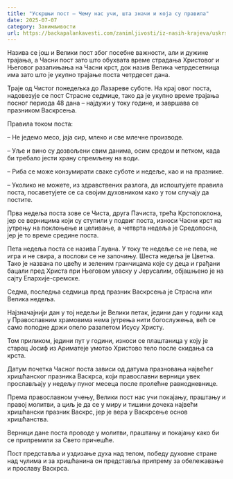 ```yaml
---
title: "Ускршњи пост – Чему нас учи, шта значи и која су правила"
date: 2025-07-07
category: Занимљивости
url: https://backapalankavesti.com/zanimljivosti/iz-nasih-krajeva/uskrsnji-post-cemu-nas-uci-sta-znaci-i-koja-su-pravila/
---
```


Назива се још и Велики пост због посебне важности, али и дужине трајања, а Часни пост зато што обухвата време страдања Христовог и Његовог разапињања на Часни крст, док назив Велика четрдесетница има зато што је укупно трајање поста четрдесет дана.

Траје од Чистог понедељка до Лазареве суботе. На крај овог поста, надовезује се пост Страсне седмице, тако да је укупно време трајања посног периода 48 дана – најдужи у току године, и завршава се празником Васкрсења.

Правила током поста:

– Не једемо месо, јаја сир, млеко и све млечне производе.

– Уље и вино су дозвољени свим данима, осим средом и петком, када би требало јести храну спремљену на води.

– Риба се може конзумирати сваке суботе и недеље, као и на празнике.

– Уколико не можете, из здравствених разлога, да испоштујете правила поста, посаветујете се са својим духовником како у том случају да постите.

Прва недеља поста зове се Чиста, друга Пачиста, трећа Крстопоклона, јер се верницима који су ступили у подвиг поста, износи Часни крст на јутрењу на поклоњење и целивање, а четврта недеља је Средопосна, јер је то време средине поста.

Пета недеља поста се назива Глувна. У току те недеље се не пева, не игра и не свира, а послови се не започињу. Шеста недеља је Цветна. Тако је названа по цвећу и зеленим гранчицама које су деца и грађани бацали пред Христа при Његовом уласку у Јерусалим, објашњено је на сајту Епархије-сремске.

Седма, последња седмица пред празник Васкрсења је Страсна или Велика недеља.

Најзначајнији дан у тој недељи је Велики петак, једини дан у години кад у Православним храмовима нема јутрења нити богослужења, већ се само поподне држи опело разапетом Исусу Христу.

Том приликом, једини пут у години, износи се плаштаница у коју је старац Јосиф из Ариматеје умотао Христово тело после скидања са крста.

Датум почетка Часног поста зависи од датума празновања највећег хришћанског празника Васкрса, који православни верници увек прослављају у недељу пуног месеца после пролећне равнодневнице.

Према православном учењу, Велики пост нас учи покајању, праштању и правој молитви, а циљ је да се у миру и тишини дочека највећи хришћански празник Васкрс, јер је вера у Васкрсење основ хришћанства.

Верници дане поста проводе у молитви, праштању и покајању како би се припремили за Свето причешће.

Пост представља и уздизање духа над телом, победу духовне стране над чулима и за хришћанина он представља припрему за обележавање и прославу Васкрса.
